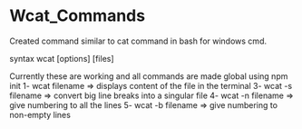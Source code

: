 # Wcat_Commands
Created command similar to  cat command in bash for windows cmd.

syntax 
wcat [options] [files]

Currently these are working and all commands are made global using npm init
1- wcat filename => displays content of the file in the terminal 
3- wcat -s filename => convert big line breaks into a singular file 
4- wcat -n filename => give numbering to all the lines 
5- wcat -b filename => give numbering to non-empty lines 
